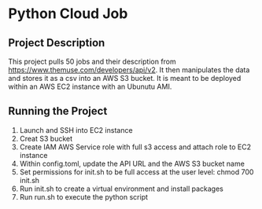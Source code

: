 # Python Cloud Job

## Project Description
This project pulls 50 jobs and their description from https://www.themuse.com/developers/api/v2. It then manipulates the data and stores it as a csv into an AWS S3 bucket. It is meant to be deployed within an AWS EC2 instance with an Ubunutu AMI.

## Running the Project
1. Launch and SSH into EC2 instance  
2. Creat S3 bucket
4. Create IAM AWS Service role with full s3 access and attach role to EC2 instance
2. Within config.toml, update the API URL and the AWS S3 bucket name
4. Set permissions for init.sh to be full access at the user level: chmod 700 init.sh
5. Run init.sh to create a virtual environment and install packages
6. Run run.sh to execute the python script
